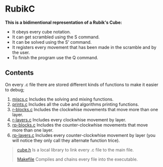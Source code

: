# RubikC
**This is a bidimentional representation of a Rubik's Cube:**

- It obeys every cube notation.
- It can get scrambled using the S command.
- It can be solved using the S' command.
- It registers every movement that has been made in the scramble and by the user.
- To finish the program use the Q command.

## Contents
On every .c file there are stored different kinds of functions to make it easier to debug;
1. [miscs.c](./miscs.c) Includes the solving and mixing functions.
2. [prints.c](./prints.c) Includes all the cube and algorithms printing functions.
3. [r-blocks.c](./r-blocks.c) Includes the clockwhise movements that move more than one layer.
4. [r-layers.c](./r-layers.c) Includes every clockwhise movement by layer.
5. [rp-blocks.c](./rp-blocks.c) Includes the counter-clockwhise movements that move more than one layer.
6. [rp-layers.c](./r-layers.c) Includes every counter-clockwhise movement by layer (you will notice they only call they alternate function trice).

> [cube.h](./cube.h) Is a local library to link every .c file to the main file.
> 
> [Makefile](./Makefile) Compiles and chains every file into the executable.
